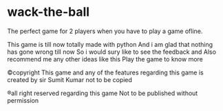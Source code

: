 # wack-the-ball

The perfect game for 2 players
when you have to play a game ofline. 

This game is till now totally made with python 
And i am glad that nothing has gone wrong till now 
So i would sury like to see the feedback and Also recommend me any other ideas like this
Play the game to know more 

©copyright This game and any of the features regarding this game is created by sir Sumit Kumar 
not to be copied

®all right reserved regarding this game 
Not to be published without permission
